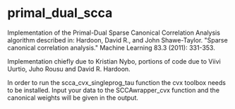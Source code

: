 # primal_dual_scca

Implementation of the Primal-Dual Sparse Canonical Correlation Analysis algorithm described in: 
Hardoon, David R., and John Shawe-Taylor. "Sparse canonical correlation analysis." Machine Learning 83.3 (2011): 331-353.

Implementation chiefly due to Kristian Nybo, portions of code due to Viivi Uurtio, Juho Rousu and David R. Hardoon.

In order to run the scca_cvx_singleprog_tau function the cvx toolbox needs to be installed. Input your data to the SCCAwrapper_cvx function and the canonical weights will be given in the output. 
